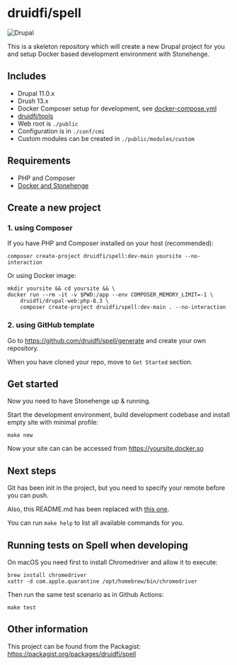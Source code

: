 # druidfi/spell

![Drupal](https://github.com/druidfi/spell/workflows/Drupal/badge.svg)

This is a skeleton repository which will create a new Drupal project for you and setup Docker based development
environment with Stonehenge.

## Includes

- Drupal 11.0.x
- Drush 13.x
- Docker Composer setup for development, see [docker-compose.yml](docker-compose.yml)
- [druidfi/tools](https://github.com/druidfi/tools)
- Web root is `./public`
- Configuration is in `./conf/cmi`
- Custom modules can be created in `./public/modules/custom`

## Requirements

- PHP and Composer
- [Docker and Stonehenge](https://druidfi.github.io/guidelines/docs/local_dev_env.html)

## Create a new project

### 1. using Composer

If you have PHP and Composer installed on your host (recommended):

```console
composer create-project druidfi/spell:dev-main yoursite --no-interaction
```

Or using Docker image:

```console
mkdir yoursite && cd yoursite && \
docker run --rm -it -v $PWD:/app --env COMPOSER_MEMORY_LIMIT=-1 \
    druidfi/drupal-web:php-8.3 \
    composer create-project druidfi/spell:dev-main . --no-interaction
```

### 2. using GitHub template

Go to https://github.com/druidfi/spell/generate and create your own repository.

When you have cloned your repo, move to `Get Started` section.

## Get started

Now you need to have Stonehenge up & running.

Start the development environment, build development codebase and install empty site with minimal profile:

```console
make new
```

Now your site can can be accessed from https://yoursite.docker.so

## Next steps

Git has been init in the project, but you need to specify your remote before you can push.

Also, this README.md has been replaced with [this one](README.project.md).

You can run `make help` to list all available commands for you.

## Running tests on Spell when developing

On macOS you need first to install Chromedriver and allow it to execute:

```console
brew install chromedriver
xattr -d com.apple.quarantine /opt/homebrew/bin/chromedriver
```

Then run the same test scenario as in Github Actions:

```console
make test
```

## Other information

This project can be found from the Packagist: https://packagist.org/packages/druidfi/spell
